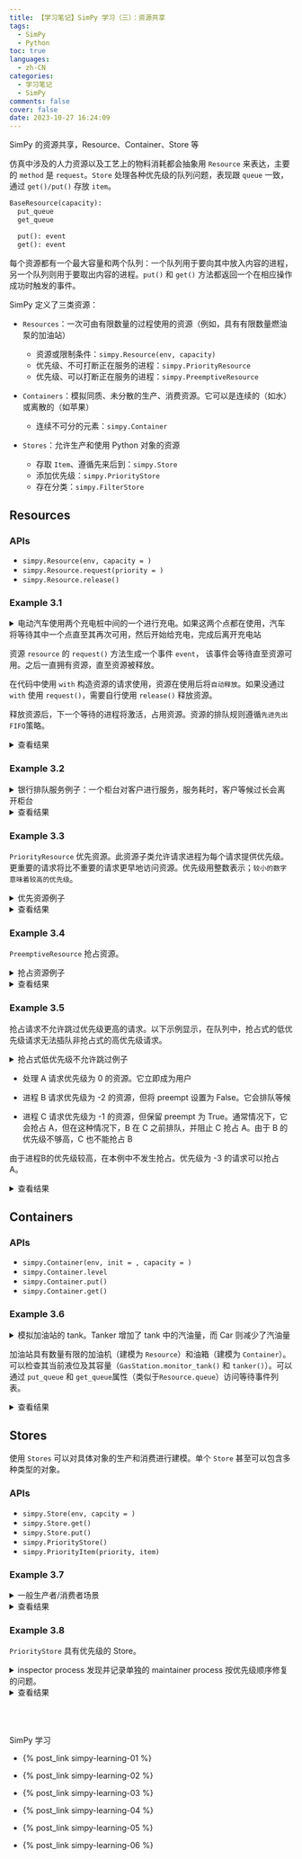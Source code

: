 ```yaml
---
title: 【学习笔记】SimPy 学习（三）：资源共享
tags:
  - SimPy
  - Python
toc: true
languages:
  - zh-CN
categories:
  - 学习笔记
  - SimPy
comments: false
cover: false
date: 2023-10-27 16:24:09
---
```


SimPy 的资源共享，Resource、Container、Store 等

<!-- more -->

仿真中涉及的人力资源以及工艺上的物料消耗都会抽象用 `Resource` 来表达，主要的 `method` 是 `request`。`Store` 处理各种优先级的队列问题，表现跟 `queue` 一致，通过 `get()/put()` 存放 `item`。

```python
BaseResource(capacity):
  put_queue
  get_queue

  put(): event
  get(): event
```

每个资源都有一个最大容量和两个队列：一个队列用于要向其中放入内容的进程，另一个队列则用于要取出内容的进程。`put()` 和 `get()` 方法都返回一个在相应操作成功时触发的事件。

SimPy 定义了三类资源：

* `Resources`：一次可由有限数量的过程使用的资源（例如，具有有限数量燃油泵的加油站）
  * 资源或限制条件：`simpy.Resource(env, capacity)`
  * 优先级、不可打断正在服务的进程：`simpy.PriorityResource`
  * 优先级、可以打断正在服务的进程：`simpy.PreemptiveResource`

* `Containers`：模拟同质、未分散的生产、消费资源。它可以是连续的（如水）或离散的（如苹果）
  * 连续不可分的元素：`simpy.Container`

* `Stores`：允许生产和使用 Python 对象的资源
  * 存取 `Item`、遵循先来后到：`simpy.Store`
  * 添加优先级：`simpy.PriorityStore`
  * 存在分类：`simpy.FilterStore`


## Resources

### APIs

* `simpy.Resource(env, capacity = )`
* `simpy.Resource.request(priority = )`
* `simpy.Resource.release()`

### Example 3.1
<details>
<summary>电动汽车使用两个充电桩中间的一个进行充电。如果这两个点都在使用，汽车将等待其中一个点直至其再次可用，然后开始给充电，完成后离开充电站</summary>

```python
import simpy

def car(env, name, bcs, driving_time, charge_duration):
    # 驶向充电站
    yield env.timeout(driving_time)

    print('%s 到达时间 %d' % (name, env.now))
    # 请求充电桩
    with bcs.request() as req:
        yield req

        print('%s 充电开始时间 %d' % (name, env.now))
        yield env.timeout(charge_duration)
        print('%s 充电结束并驶离时间 %d' % (name, env.now))


env = simpy.Environment()
# bcs 充电桩资源
bcs = simpy.Resource(env, capacity = 2)
# 创建汽车进程
for i in range(4):
    env.process(car(env, '第 %d 辆车' % (i + 1), bcs, i * 2, 5))

env.run()
```
</details>

资源 `resource` 的 `request()` 方法生成一个事件 `event`， 该事件会等待直至资源可用。之后一直拥有资源，直至资源被释放。

在代码中使用 `with` 构造资源的请求使用，资源在使用后将`自动释放`。如果没通过 `with` 使用 `request()`，需要自行使用 `release()` 释放资源。

释放资源后，下一个等待的进程将激活，占用资源。资源的排队规则遵循`先进先出 FIFO`策略。

<details>
<summary>查看结果</summary>

```bash
第 1 辆车 到达时间 0
第 1 辆车 充电开始时间 0
第 2 辆车 到达时间 2
第 2 辆车 充电开始时间 2
第 3 辆车 到达时间 4
第 1 辆车 充电结束并驶离时间 5
第 3 辆车 充电开始时间 5
第 4 辆车 到达时间 6
第 2 辆车 充电结束并驶离时间 7
第 4 辆车 充电开始时间 7
第 3 辆车 充电结束并驶离时间 10
第 4 辆车 充电结束并驶离时间 12
```
</details>

### Example 3.2
<details>
<summary>银行排队服务例子：一个柜台对客户进行服务，服务耗时，客户等候过长会离开柜台</summary>

```python
"""
银行排队服务例子：一个柜台对客户进行服务，服务耗时，客户等候过长会离开柜台
"""

import simpy
import random

RANDOM_SEED = 42
NEW_CUSTOMERS = 5  # 客户数
INTERVAL_CUSTOMERS = 10.0  # 客户到达的间距时间
MIN_PATIENCE = 1  # 客户等待时间, 最小
MAX_PATIENCE = 3  # 客户等待时间, 最大

# 生成客户
def source(env, number, interval, counter):
    for i in range(number):
        c = customer(env, 'Customer%02d' % i, counter, time_in_bank = 12.0)
        env.process(c)
        t = random.expovariate(1.0 / interval)
        yield env.timeout(t)

# 客户到达、服务、离开
def customer(env, name, counter, time_in_bank):
    arrive = env.now
    print('%7.4f %s: Here I am' % (arrive, name))

    with counter.request() as req:
        patience = random.uniform(MIN_PATIENCE, MAX_PATIENCE)
        # 等待柜员服务或者超出忍耐时间离开队伍
        results = yield req | env.timeout(patience)
        wait = env.now - arrive
        if req in results:
        # 到达柜台
            print('%7.4f %s: Waited %6.3f' % (env.now, name, wait))
            tib = random.expovariate(1.0 / time_in_bank)
            yield env.timeout(tib)
            print('%7.4f %s: Finished' % (env.now, name))
        else:
            # 没有服务到位
            print('%7.4f %s: RENEGED after %6.3f' % (env.now, name, wait))

# Setup and start the simulation
print('Bank renege')
random.seed(RANDOM_SEED)
env = simpy.Environment()

# Start processes and run
counter = simpy.Resource(env, capacity = 1)
env.process(source(env, NEW_CUSTOMERS, INTERVAL_CUSTOMERS, counter))
env.run()
```
</details>

<details>
<summary>查看结果</summary>

```bash
Bank renege
 0.0000 Customer00: Here I am
 0.0000 Customer00: Waited  0.000
 3.8595 Customer00: Finished
10.2006 Customer01: Here I am
10.2006 Customer01: Waited  0.000
12.7265 Customer02: Here I am
13.9003 Customer02: RENEGED after  1.174
23.7507 Customer01: Finished
34.9993 Customer03: Here I am
34.9993 Customer03: Waited  0.000
37.9599 Customer03: Finished
40.4798 Customer04: Here I am
40.4798 Customer04: Waited  0.000
43.1401 Customer04: Finished
```
</details>

### Example 3.3

`PriorityResource` 优先资源。此资源子类允许请求进程为每个请求提供优先级。更重要的请求将比不重要的请求更早地访问资源。优先级用整数表示；`较小的数字意味着较高的优先级`。

<details>
<summary>优先资源例子</summary>

```python
import simpy

def resource_user(name, env, resource, wait, prio):
    print(f'{name} 在 {env.now} 到达，优先级是 {prio}')
    print(f'{name} 挂起...')
    yield env.timeout(wait)
    with resource.request(priority=prio) as req:
        print(f'{name} requesting at {env.now} with priority={prio}')
        yield req
        print(f'{name} got resource at {env.now}')
        yield env.timeout(3)
 
env = simpy.Environment()
res = simpy.PriorityResource(env, capacity=1)
p2 = env.process(resource_user(2, env, res, wait=1, prio=0))
p1 = env.process(resource_user(1, env, res, wait=0, prio=0))
p3 = env.process(resource_user(3, env, res, wait=2, prio=-1))
env.run()
```
</details>

<details>
<summary>查看结果</summary>

```python
2 在 0 到达，优先级是 0
2 挂起...
1 在 0 到达，优先级是 0
1 挂起...
3 在 0 到达，优先级是 -1
3 挂起...
1 requesting at 0 with priority=0
1 got resource at 0
2 requesting at 1 with priority=0
3 requesting at 2 with priority=-1
3 got resource at 3
2 got resource at 6
```
</details>

### Example 3.4

`PreemptiveResource` 抢占资源。

<details>
<summary>抢占资源例子</summary>

```python
import simpy

def resource_user(name, env, resource, wait, prio):
    print(f'{name} 在 {env.now} 到达，优先级是 {prio}')
    print(f'{name} 挂起...')
    yield env.timeout(wait)
    with resource.request(priority=prio) as req:
        print(f'{name} requesting at {env.now} with priority={prio}')
        yield req
        print(f'{name} got resource at {env.now}')
        try:
            yield env.timeout(3)
        except simpy.Interrupt as interrupt:
            by = interrupt.cause.by
            usage = env.now - interrupt.cause.usage_since
            print(f'{name} got preempted by {by} at {env.now}'
                f' after {usage}')
 
env = simpy.Environment()
res = simpy.PreemptiveResource(env, capacity=1)

p3 = env.process(resource_user(3, env, res, wait=2, prio=-1))
p1 = env.process(resource_user(1, env, res, wait=0, prio=0))
p2 = env.process(resource_user(2, env, res, wait=1, prio=0))
env.run()
```
</details>

<details>
<summary>查看结果</summary>

```bash
3 在 0 到达，优先级是 -1
3 挂起...
1 在 0 到达，优先级是 0
1 挂起...
2 在 0 到达，优先级是 0
2 挂起...
1 requesting at 0 with priority=0
1 got resource at 0
2 requesting at 1 with priority=0
3 requesting at 2 with priority=-1
1 got preempted by <Process(resource_user) object at 0x7fa733116898> at 2 after 2
3 got resource at 2
2 got resource at 5
```
</details>

### Example 3.5

抢占请求不允许跳过优先级更高的请求。以下示例显示，在队列中，抢占式的低优先级请求无法插队非抢占式的高优先级请求。

<details>
<summary>抢占式低优先级不允许跳过例子</summary>

```python
import simpy

def user(name, env, res, prio, preempt):
    with res.request(priority=prio, preempt=preempt) as req:
        try:
            print(f'{name} requesting at {env.now}')
            assert isinstance(env.now, int), type(env.now)
            yield req
            assert isinstance(env.now, int), type(env.now)
            print(f'{name} got resource at {env.now}')
            yield env.timeout(3)
        except simpy.Interrupt:
            print(f'{name} got preempted at {env.now}')
 
env = simpy.Environment()
res = simpy.PreemptiveResource(env, capacity=1)
A = env.process(user('A', env, res, prio=0, preempt=True))
env.run(until=1)  # Give A a head start

B = env.process(user('B', env, res, prio=-2, preempt=False))
C = env.process(user('C', env, res, prio=-1, preempt=True))
env.run()
```
</details>

* 处理 A 请求优先级为 0 的资源。它立即成为用户

* 进程 B 请求优先级为 -2 的资源，但将 preempt 设置为 False。它会排队等候

* 进程 C 请求优先级为 -1 的资源，但保留 preempt 为 True。通常情况下，它会抢占 A，但在这种情况下，B 在 C 之前排队，并阻止 C 抢占 A。由于 B 的优先级不够高，C 也不能抢占 B

由于进程B的优先级较高，在本例中不发生抢占。优先级为 -3 的请求可以抢占 A。

<details>
<summary>查看结果</summary>

```bash
A requesting at 0
A got resource at 0
B requesting at 1
C requesting at 1
B got resource at 3
C got resource at 6
```
</details>


## Containers

### APIs

* `simpy.Container(env, init = , capacity = )`
* `simpy.Container.level`
* `simpy.Container.put()`
* `simpy.Container.get()`

### Example 3.6

<details>
<summary>模拟加油站的 tank。Tanker 增加了 tank 中的汽油量，而 Car 则减少了汽油量</summary>

```python
import simpy

class GasStation:
    def __init__(self, env):
        # 2 个加油机
        self.fuel_dispensers = simpy.Resource(env, capacity=2)
        # tank 容量为 1000，初始 100
        self.gas_tank = simpy.Container(env, init=100, capacity=1000)
        self.mon_proc = env.process(self.monitor_tank(env))

    # 监视是否需要加油
    def monitor_tank(self, env):
        while True:
            if self.gas_tank.level < 100:
                print(f'Calling tanker at {env.now}')
                env.process(tanker(env, self))
            yield env.timeout(15)


def tanker(env, gas_station):
    yield env.timeout(10)  # Need 10 Minutes to arrive
    print(f'Tanker arriving at {env.now}')
    # tank 加满
    amount = gas_station.gas_tank.capacity - gas_station.gas_tank.level
    yield gas_station.gas_tank.put(amount)


def car(name, env, gas_station):
    print(f'Car {name} arriving at {env.now}')
    with gas_station.fuel_dispensers.request() as req:
        yield req
        print(f'Car {name} starts refueling at {env.now}')
        yield gas_station.gas_tank.get(40)
        yield env.timeout(5)
        print(f'Car {name} done refueling at {env.now}')


def car_generator(env, gas_station):
    for i in range(4):
        env.process(car(i, env, gas_station))
        yield env.timeout(5)


env = simpy.Environment()
gas_station = GasStation(env)
car_gen = env.process(car_generator(env, gas_station))
env.run(35)
```
</details>

加油站具有数量有限的加油机（建模为 `Resource`）和油箱（建模为 `Container`）。可以检查其当前液位及其容量（`GasStation.monitor_tank()` 和 `tanker()`）。可以通过 `put_queue` 和 `get_queue`属性（类似于`Resource.queue`）访问等待事件列表。

<details>
<summary>查看结果</summary>

```bash
Car 0 arriving at 0
Car 0 starts refueling at 0
Car 1 arriving at 5
Car 0 done refueling at 5
Car 1 starts refueling at 5
Car 2 arriving at 10
Car 1 done refueling at 10
Car 2 starts refueling at 10
Calling tanker at 15
Car 3 arriving at 15
Car 3 starts refueling at 15
Tanker arriving at 25
Car 2 done refueling at 30
Car 3 done refueling at 30
```
</details>


## Stores

使用 `Stores` 可以对具体对象的生产和消费进行建模。单个 `Store` 甚至可以包含多种类型的对象。

### APIs

* `simpy.Store(env, capcity = )`
* `simpy.Store.get()`
* `simpy.Store.put()`
* `simpy.PriorityStore()`
* `simpy.PriorityItem(priority, item)`

### Example 3.7

<details>
<summary>一般生产者/消费者场景</summary>

```python
import simpy

def producer(env, store):
    for i in range(100):
        yield env.timeout(2)
        yield store.put(f'spam {i}')
        print(f'Produced spam at', env.now)


def consumer(name, env, store):
    while True:
        yield env.timeout(1)
        print(name, 'requesting spam at', env.now)
        item = yield store.get()
        print(name, 'got', item, 'at', env.now)


env = simpy.Environment()
store = simpy.Store(env, capacity=2)

prod = env.process(producer(env, store))
consumers = [env.process(consumer(i, env, store)) for i in range(2)]

env.run(until=10)
```
</details>

<details>
<summary>查看结果</summary>

```bash
0 requesting spam at 1
1 requesting spam at 1
Produced spam at 2
0 got spam 0 at 2
0 requesting spam at 3
Produced spam at 4
1 got spam 1 at 4
1 requesting spam at 5
Produced spam at 6
0 got spam 2 at 6
0 requesting spam at 7
Produced spam at 8
1 got spam 3 at 8
1 requesting spam at 9
```
</details>

### Example 3.8

`PriorityStore` 具有优先级的 Store。

<details>
<summary>inspector process 发现并记录单独的 maintainer process 按优先级顺序修复的问题。</summary>

```python
import simpy

env = simpy.Environment()
issues = simpy.PriorityStore(env)

def inspector(env, issues):
    for issue in [simpy.PriorityItem('P2', '#0000'),
                  simpy.PriorityItem('P0', '#0001'),
                  simpy.PriorityItem('P3', '#0002'),
                  simpy.PriorityItem('P1', '#0003')]:
        yield env.timeout(1)
        print(env.now, 'log', issue)
        yield issues.put(issue)

def maintainer(env, issues):
    while True:
        yield env.timeout(3)
        issue = yield issues.get()
        print(env.now, 'repair', issue)

_ = env.process(inspector(env, issues))
_ = env.process(maintainer(env, issues))
env.run()
```
</details>


<details>
<summary>查看结果</summary>

```bash
1 log PriorityItem(priority='P2', item='#0000')
2 log PriorityItem(priority='P0', item='#0001')
3 log PriorityItem(priority='P3', item='#0002')
3 repair PriorityItem(priority='P0', item='#0001')
4 log PriorityItem(priority='P1', item='#0003')
6 repair PriorityItem(priority='P1', item='#0003')
9 repair PriorityItem(priority='P2', item='#0000')
12 repair PriorityItem(priority='P3', item='#0002')
```
</details>



<br>
<br>
<br>

SimPy 学习  

* {% post_link simpy-learning-01 %}  

* {% post_link simpy-learning-02 %}  

* {% post_link simpy-learning-03 %}

* {% post_link simpy-learning-04 %}

* {% post_link simpy-learning-05 %}

* {% post_link simpy-learning-06 %}